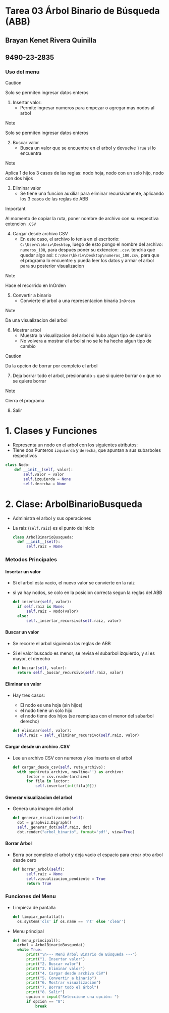 # Tarea 03 Árbol Binario de Búsqueda (ABB)
## Brayan Kenet Rivera Quinilla 
## 9490-23-2835

### Uso del menu
> [!CAUTION]
> Solo se permiten ingresar datos enteros

1. Insertar valor:
    - Permite ingresar numeros para empezar o agregar mas nodos al arbol

> [!NOTE]
> Solo se permiten ingresar datos enteros
2. Buscar valor
    - Busca un valor que se encuentre en el arbol y devuelve `True` si lo encuentra

> [!NOTE]
> Aplica 1 de los 3 casos de las reglas: nodo hoja, nodo con un solo hijo, nodo con dos hijos
3. Eliminar valor
    - Se tiene una funcion auxiliar para eliminar recursivamente, aplicando los 3 casos de las reglas de ABB

> [!IMPORTANT]
> Al momento de copiar la ruta, poner nombre de archivo con su respectiva extencion `.CSV`
4. Cargar desde archivo CSV
    - En este caso, el archivo lo tenia en el escritorio: `C:\Users\bkriv\Desktop`, luego de esto pongo el nombre del archivo: `numeros_100`, para despues poner su extencion: `.csv`. tendria que quedar algo asi: `C:\User\bkriv\Desktop\numeros_100.csv`, para que el programa lo encuentre y pueda leer los datos y armar el arbol para su posterior visualizacion

> [!NOTE]
> Hace el recorrido en InOrden
5. Convertir a binario
    - Convierte el arbol a una representacion binaria `InOrden`

> [!NOTE]
> Da una visualizacion del arbol
6. Mostrar arbol
    - Muestra la visualizacion del arbol si hubo algun tipo de cambio
    - No volvera a mostrar el arbol si no se le ha hecho algun tipo de cambio

> [!CAUTION]
> Da la opcion de borrar por completo el arbol
7. Deja borrar todo el arbol, presionando `s` que si quiere borrar o `n` que no se quiere borrar

> [!NOTE]
> Cierra el programa
8. Salir


# 1. Clases y Funciones
- Representa un nodo en el arbol con los siguientes atributos:
- Tiene dos Punteros `izquierda` y `derecha`, que apuntan a sus subarboles respectivos
  
```Python
class Nodo:
    def __init__(self, valor):
        self.valor = valor
        self.izquierda = None
        self.derecha = None
```
# 2. Clase: ArbolBinarioBusqueda
- Administra el arbol y sus operaciones
- La raiz (`self.raiz`) es el punto de inicio
  
  ```Python
  class ArbolBinarioBusqueda:
    def __init__(self):
        self.raiz = None
  ```
### Metodos Principales
#### Insertar un valor
- Si el arbol esta vacio, el nuevo valor se convierte en la raiz
- si ya hay nodos, se colo en la posicion correcta segun la reglas del ABB
  
  ```Python
  def insertar(self, valor):
    if self.raiz is None:
        self.raiz = Nodo(valor)
    else:
        self._insertar_recursivo(self.raiz, valor)
  ```
#### Buscar un valor
- Se recorre el arbol siguiendo las reglas de ABB
- Si el valor buscado es menor, se revisa el subarbol izquierdo, y si es mayor, el derecho
  
  ```Python
  def buscar(self, valor):
    return self._buscar_recursivo(self.raiz, valor)
  ```
#### Eliminar un valor
+ Hay tres casos:
    + El nodo es una hoja (sin hijos)
    + el nodo tiene un solo hijo
    + el nodo tiene dos hijos (se reemplaza con el menor del subarbol derecho)

  ```Python
  def eliminar(self, valor):
    self.raiz = self._eliminar_recursivo(self.raiz, valor)
  ```
#### Cargar desde un archivo .CSV
- Lee un archivo CSV con numeros y los inserta en el arbol
  
  ```Python
  def cargar_desde_csv(self, ruta_archivo):
    with open(ruta_archivo, newline='') as archivo:
        lector = csv.reader(archivo)
        for fila in lector:
            self.insertar(int(fila[0]))
  ```
#### Generar visualizacion del arbol
- Genera una imagen del arbol
  
  ```Python
  def generar_visualizacion(self):
    dot = graphviz.Digraph()
    self._generar_dot(self.raiz, dot)
    dot.render("arbol_binario", format='pdf', view=True)
  ```
  
#### Borrar Arbol
- Borra por completo el arbol y deja vacio el espacio para crear otro arbol desde cero
  
  ```Python
  def borrar_arbol(self):
        self.raiz = None
        self.visualizacion_pendiente = True
        return True
  ```

### Funciones del Menu
- Limpieza de pantalla
  
  ```Python
  def limpiar_pantalla():
    os.system('cls' if os.name == 'nt' else 'clear')
  ```
- Menu principal
  
  ```Python
  def menu_principal():
    arbol = ArbolBinarioBusqueda()
    while True:
        print("\n--- Menú Árbol Binario de Búsqueda ---")
        print("1. Insertar valor")
        print("2. Buscar valor")
        print("3. Eliminar valor")
        print("4. Cargar desde archivo CSV")
        print("5. Convertir a binario")
        print("6. Mostrar visualización")
        print("7. Borrar todo el árbol")
        print("8. Salir")
        opcion = input("Seleccione una opción: ")
        if opcion == "8":
            break
  ```  
